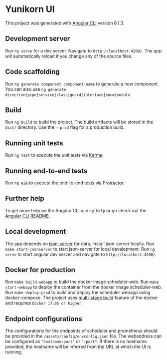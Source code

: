 # Yunikorn UI

This project was generated with [Angular CLI](https://github.com/angular/angular-cli) version 6.1.3.

## Development server

Run `ng serve` for a dev server. Navigate to `http://localhost:4200/`. The app will automatically reload if you change any of the source files.

## Code scaffolding

Run `ng generate component component-name` to generate a new component. You can also use `ng generate directive|pipe|service|class|guard|interface|enum|module`.

## Build

Run `ng build` to build the project. The build artifacts will be stored in the `dist/` directory. Use the `--prod` flag for a production build.

## Running unit tests

Run `ng test` to execute the unit tests via [Karma](https://karma-runner.github.io).

## Running end-to-end tests

Run `ng e2e` to execute the end-to-end tests via [Protractor](http://www.protractortest.org/).

## Further help

To get more help on the Angular CLI use `ng help` or go check out the [Angular CLI README](https://github.com/angular/angular-cli/blob/master/README.md).

## Local development

The app depends on [json-server](https://www.npmjs.com/package/json-server) for data. Install json-server locally. Run `make start-jsonserver` to start json-server for local development.
Run `ng serve` to start angular dev server and navigate to `http://localhost:4200/`.

## Docker for production

Run `make build-webapp` to build the docker image scheduler-web. Run `make start-webapp` to deploy the container from the docker image scheduler-web.
Run `make deploy-prod` to build and deploy the scheduler webapp using docker-compose.
The project uses [multi-stage build](https://docs.docker.com/develop/develop-images/multistage-build/) feature of the docker and requires `Docker 17.05 or higher`.

## Endpoint configurations

The configurations for the endpoints of scheduler and prometheus should be provided in the `/assets/config/envconfig.json` file.
The webaddress can be configured as `"hostname:port"` or `":port"`. If there is no hostname provided, the hostname will be inferred from the URL at which the UI is running.